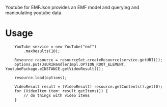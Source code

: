 
Youtube for EMFJson provides an EMF model and querying and manipulating youtube data.

# Usage
		
		YouTube service = new YouTube("emf")
			.maxResults(10);
		
		Resource resource = resourceSet.createResource(service.getURI());
		options.put(JsURIHandlerImpl.OPTION_ROOT_ELEMENT, YoutubePackage.eINSTANCE.getVideoResult());
				
		resource.load(options);
		
		VideoResult result = (VideoResult) resource.getContents().get(0);
		for (VideoItem item: result.getItems()) {
			// do things with video items
		}